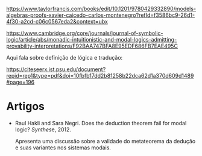 https://www.taylorfrancis.com/books/edit/10.1201/9780429332890/models-algebras-proofs-xavier-caicedo-carlos-montenegro?refId=f3586bc9-26d1-4f30-a2cd-c06c0567eda2&context=ubx

https://www.cambridge.org/core/journals/journal-of-symbolic-logic/article/abs/monadic-intuitionistic-and-modal-logics-admitting-provability-interpretations/F92BAA747BFA8E95EDF686FB7EAE495C

Aqui fala sobre definição de lógica e tradução:

https://citeseerx.ist.psu.edu/document?repid=rep1&type=pdf&doi=10fbfb17dd2b81258b22dca62d1a370d609d1489#page=196

# Artigos

- Raul Hakli and Sara Negri. Does the deduction theorem fail for modal logic? *Synthes*e, 2012.

  Apresenta uma discussão sobre a validade do metateorema da dedução e suas variantes nos sistemas modais.
